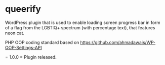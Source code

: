 # queerify
WordPress plugin that is used to enable loading screen progress bar in form of a flag from the LGBTIQ+ spectrum (with percentage text), that features neon cat.

PHP OOP coding standard based on https://github.com/ahmadawais/WP-OOP-Settings-API

= 1.0.0 =
Plugin released.
